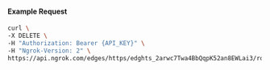 <!-- Code generated for API Clients. DO NOT EDIT. -->

#### Example Request

```bash
curl \
-X DELETE \
-H "Authorization: Bearer {API_KEY}" \
-H "Ngrok-Version: 2" \
https://api.ngrok.com/edges/https/edghts_2arwc7Twa4BbQqpK52an8EWLai3/routes/edghtsrt_2arwc2JqQoGdOceuL35jaoSQWdv/user_agent_filter
```
